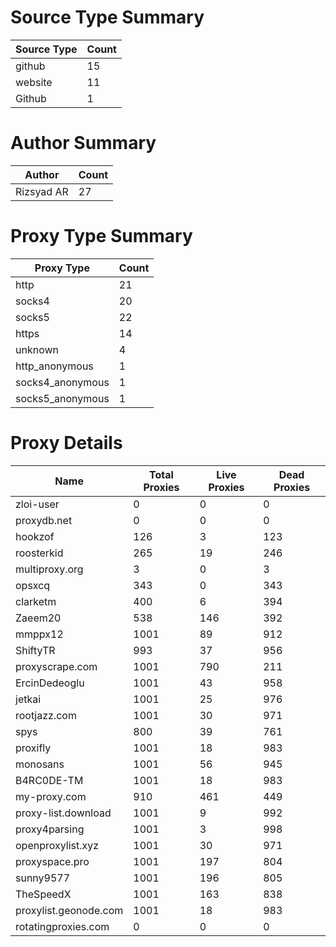 # Source Type Summary

| Source Type | Count |
|-------------|-------|
| github | 15 |
| website | 11 |
| Github | 1 |


# Author Summary

| Author | Count |
|--------|-------|
| Rizsyad AR | 27 |


# Proxy Type Summary

| Proxy Type | Count |
|------------|-------|
| http | 21 |
| socks4 | 20 |
| socks5 | 22 |
| https | 14 |
| unknown | 4 |
| http_anonymous | 1 |
| socks4_anonymous | 1 |
| socks5_anonymous | 1 |


# Proxy Details

| Name | Total Proxies | Live Proxies | Dead Proxies |
|------|---------------|--------------|---------------|
| zloi-user | 0 | 0 | 0 |
| proxydb.net | 0 | 0 | 0 |
| hookzof | 126 | 3 | 123 |
| roosterkid | 265 | 19 | 246 |
| multiproxy.org | 3 | 0 | 3 |
| opsxcq | 343 | 0 | 343 |
| clarketm | 400 | 6 | 394 |
| Zaeem20 | 538 | 146 | 392 |
| mmppx12 | 1001 | 89 | 912 |
| ShiftyTR | 993 | 37 | 956 |
| proxyscrape.com | 1001 | 790 | 211 |
| ErcinDedeoglu | 1001 | 43 | 958 |
| jetkai | 1001 | 25 | 976 |
| rootjazz.com | 1001 | 30 | 971 |
| spys | 800 | 39 | 761 |
| proxifly | 1001 | 18 | 983 |
| monosans | 1001 | 56 | 945 |
| B4RC0DE-TM | 1001 | 18 | 983 |
| my-proxy.com | 910 | 461 | 449 |
| proxy-list.download | 1001 | 9 | 992 |
| proxy4parsing | 1001 | 3 | 998 |
| openproxylist.xyz | 1001 | 30 | 971 |
| proxyspace.pro | 1001 | 197 | 804 |
| sunny9577 | 1001 | 196 | 805 |
| TheSpeedX | 1001 | 163 | 838 |
| proxylist.geonode.com | 1001 | 18 | 983 |
| rotatingproxies.com | 0 | 0 | 0 |
